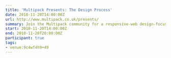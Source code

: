 ```yaml
---
title: 'Multipack Presents: The Design Process'
date: 2010-11-20T14:00:00Z
url: http://www.multipack.co.uk/presents/
summary: Join the Multipack community for a responsive-web design-focused event, with talks from industry leaders and enthusiasts -- and don't miss your chance to talk, in our "Show and Tell" portion of the event.
start: 2010-11-20T14:00:00Z
end: 2010-11-20T20:00:00Z
participant: true
tags:
- venue:9c4wf4h9+49
---
```

